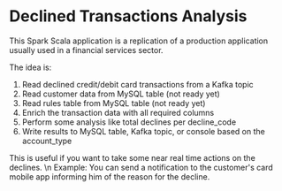 # Declined Transactions Analysis

This Spark Scala application is a replication of a production application
usually used in a financial services sector.

The idea is:
1. Read declined credit/debit card transactions from a Kafka topic
2. Read customer data from MySQL table (not ready yet)
3. Read rules table from MySQL table (not ready yet)
4. Enrich the transaction data with all required columns
5. Perform some analysis like total declines per decline_code
6. Write results to MySQL table, Kafka topic, or console based on the account_type

This is useful if you want to take some near real time actions on the declines. \n
Example: You can send a notification to the customer's card mobile app informing him of the reason for the decline.